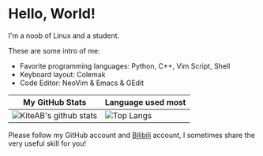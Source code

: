 # Hello, World!

I'm a noob of Linux and a student.

These are some intro of me:
- Favorite programming languages: Python, C++, Vim Script, Shell
- Keyboard layout: Colemak
- Code Editor: NeoVim & Emacs & GEdit

| My GitHub Stats                                                                                                          | Language used most                                                                     |
|--------------------------------------------------------------------------------------------------------------------------|----------------------------------------------------------------------------------------|
| ![KiteAB's github stats](https://github-readme-stats.vercel.app/api?username=KiteAB&show_icons=true&theme=onedark) | ![Top Langs](https://github-readme-stats.vercel.app/api/top-langs/?username=KiteAB) |

Please follow my GitHub account and [Bilibili](https://space.bilibili.com/387229912) account, I sometimes share the very useful skill for you!
